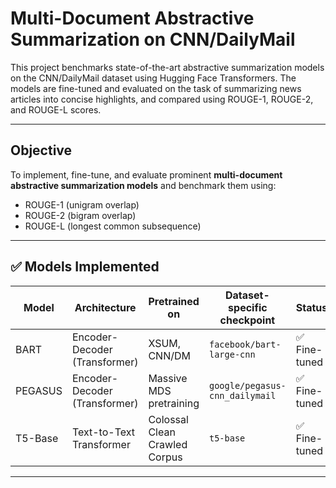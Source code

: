 #  Multi-Document Abstractive Summarization on CNN/DailyMail

This project benchmarks state-of-the-art abstractive summarization models on the CNN/DailyMail dataset using Hugging Face Transformers. The models are fine-tuned and evaluated on the task of summarizing news articles into concise highlights, and compared using ROUGE-1, ROUGE-2, and ROUGE-L scores.

---

##  Objective

To implement, fine-tune, and evaluate prominent **multi-document abstractive summarization models** and benchmark them using:

- ROUGE-1 (unigram overlap)
- ROUGE-2 (bigram overlap)
- ROUGE-L (longest common subsequence)

---

## ✅ Models Implemented

| Model     | Architecture | Pretrained on | Dataset-specific checkpoint | Status       |
|-----------|--------------|---------------|-----------------------------|--------------|
| BART      | Encoder-Decoder (Transformer) | XSUM, CNN/DM | `facebook/bart-large-cnn` | ✅ Fine-tuned |
| PEGASUS   | Encoder-Decoder (Transformer) | Massive MDS pretraining | `google/pegasus-cnn_dailymail` | ✅ Fine-tuned |
| T5-Base   | Text-to-Text Transformer | Colossal Clean Crawled Corpus | `t5-base` | ✅ Fine-tuned |

---



